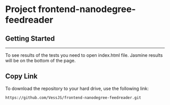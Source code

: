 # Project frontend-nanodegree-feedreader 

## Getting Started
___

To see results of the tests you need to open index.html file. Jasmine results will be on the bottom of the page.

## Copy Link
To download the repository to your hard drive, use the following link:
```
https://github.com/VessJS/frontend-nanodegree-feedreader.git